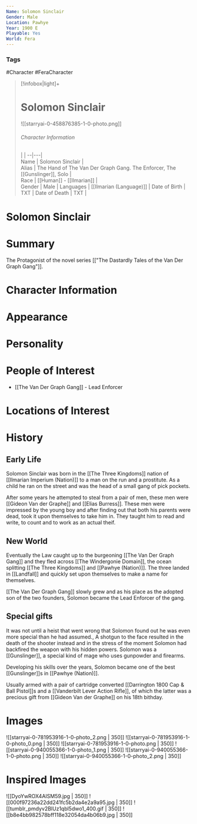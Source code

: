 ```yaml
---
Name: Solomon Sinclair
Gender: Male
Location: Pawhye
Year: 1900 E
Playable: Yes
World: Fera
---
```


### Tags
#Character #FeraCharacter 


> [!infobox|light]+  
> # Solomon Sinclair
> ![[starryai-0-458876385-1-0-photo.png]]
> ###### Character Information
>  |   |
> --|---|  
> Name |  Solomon Sinclair |  
> Alias | The Hand of The Van Der Graph Gang. The Enforcer,  The [[Gunslinger]], Solo |  
> Race | [[Human]] - [[Ilmarian]] |  
> Gender | Male |
> Languages | [[Ilmarian (Language)]] |
> Date of Birth | TXT |
> Date of Death | TXT |


# Solomon Sinclair


# Summary
The Protagonist of the novel series [["The Dastardly Tales of the Van Der Graph Gang"]].

# Character Information

# Appearance

# Personality

# People of Interest
- [[The Van Der Graph Gang]] - Lead Enforcer

# Locations of Interest


# History
## Early Life
Solomon Sinclair was born in the [[The Three Kingdoms]] nation of [[Ilmarian Imperium (Nation)]] to a man on the run and a prostitute. As a child he ran on the street and was the head of a small gang of pick pockets.

After some years he attempted to steal from a pair of men, these men were [[Gideon Van der Graphe]] and [[Elias Burress]]. These men were impressed by the young boy and after finding out that both his parents were dead, took it upon themselves to take him in. They taught him to read and write, to count and to work as an actual theif.

## New World
Eventually the Law caught up to the burgeoning [[The Van Der Graph Gang]] and they fled across [[The Windergonie Domain]], the ocean splitting [[The Three Kingdoms]] and [[Pawhye (Nation)]]. The three landed in [[Landfall]] and quickly set upon themselves to make a name for themselves.

[[The Van Der Graph Gang]] slowly grew and as his place as the adopted son of the two founders, Solomon became the Lead Enforcer of the gang.

## Special gifts
It was not until a heist that went wrong that Solomon found out he was even more special than he had assumed., A shotgun to the face resulted in the death of the shooter instead and in the stress of the moment Solomon had backfired the weapon with his hidden powers. Solomon was a [[Gunslinger]], a special kind of mage who uses gunpowder and firearms.

Developing his skills over the years, Solomon became one of the best [[Gunslinger]]s in [[Pawhye (Nation)]].

Usually armed with a pair of cartridge converted [[Darrington 1800 Cap & Ball Pistol]]s and a [[Vanderbilt Lever Action Rifle]], of which the latter was a precious gift from [[Gideon Van der Graphe]] on his 18th bithday.

# Images
![[starryai-0-781953916-1-0-photo_2.png | 350]]
![[starryai-0-781953916-1-0-photo_0.png | 350]]
![[starryai-0-781953916-1-0-photo.png | 350]]
![[starryai-0-940055366-1-0-photo_1.png | 350]]
![[starryai-0-940055366-1-0-photo.png | 350]]
![[starryai-0-940055366-1-0-photo_2.png | 350]]
# Inspired Images
![[DyoYwROX4AISM59.jpg | 350]]
![[000f97236a22dd241fc5b2da4e2a9a95.jpg | 350]]
![[tumblr_pmdyv2BlUz1qbl5dwo1_400.gif | 350]]
![[b8e4bb982578bff118e32054da4b06b9.jpg | 350]]